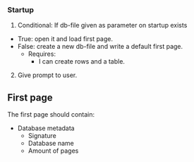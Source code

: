 

### Startup

1. Conditional: If db-file given as parameter on startup exists
* True: open it and load first page.
* False: create a new db-file and write a default first page.
  * Requires:
    * I can create rows and a table.
2. Give prompt to user.


## First page

The first page should contain:
* Database metadata
  * Signature
  * Database name
  * Amount of pages

